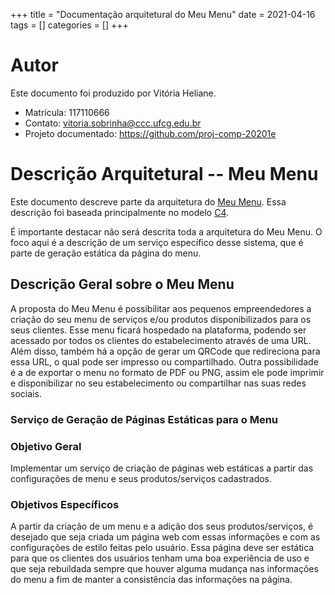 +++
title = "Documentação arquitetural do Meu Menu"
date = 2021-04-16
tags = []
categories = []
+++

# Autor

Este documento foi produzido por Vitória Heliane.

- Matrícula: 117110666
- Contato: vitoria.sobrinha@ccc.ufcg.edu.br
- Projeto documentado: https://github.com/proj-comp-20201e

# Descrição Arquitetural -- Meu Menu

Este documento descreve parte da arquitetura do [Meu Menu](https://github.com/proj-comp-20201e). Essa descrição foi baseada principalmente no modelo [C4](https://c4model.com/).

É importante destacar não será descrita toda a arquitetura do Meu Menu. O foco aqui é a descrição de um serviço específico desse sistema, que é parte de geração estática da página do menu.

## Descrição Geral sobre o Meu Menu

A proposta do Meu Menu é possibilitar aos pequenos empreendedores a criação do seu menu de serviços e/ou produtos disponibilizados para os seus clientes. Esse menu ficará hospedado na plataforma, podendo ser acessado por todos os clientes do estabelecimento através de uma URL. Além disso, também há a opção de gerar um QRCode que redireciona para essa URL, o qual pode ser impresso ou compartilhado. Outra possibilidade é a de exportar o menu no formato de PDF ou PNG, assim ele pode imprimir e disponibilizar no seu estabelecimento ou compartilhar nas suas redes sociais.

### Serviço de Geração de Páginas Estáticas para o Menu

### Objetivo Geral

Implementar um serviço de criação de páginas web estáticas a partir das configurações de menu e seus produtos/serviços cadastrados.

### Objetivos Específicos

A partir da criação de um menu e a adição dos seus produtos/serviços, é desejado que seja criada um página web com essas informações e com as configurações de estilo feitas pelo usuário. Essa página deve ser estática para que os clientes dos usuários tenham uma boa experiência de uso e que seja rebuildada sempre que houver alguma mudança nas informações do menu a fim de manter a consistência das informações na página.

